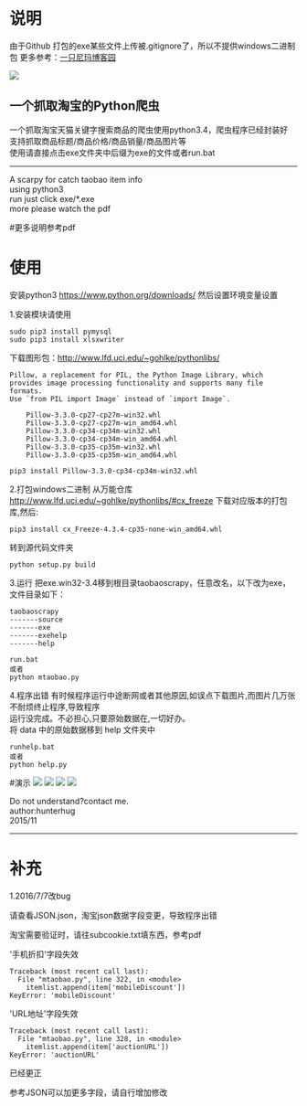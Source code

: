 # 说明
由于Github 打包的exe某些文件上传被.gitignore了，所以不提供windows二进制包
更多参考：[一只尼玛博客园](http://www.cnblogs.com/nima/p/5324490.html)

<img src='https://raw.githubusercontent.com/hunterhug/taobaoscrapy/master/seeme0.jpg' />

一个抓取淘宝的Python爬虫
---------------------------------------------------------

一个抓取淘宝天猫关键字搜索商品的爬虫使用python3.4，爬虫程序已经封装好<br />
支持抓取商品标题/商品价格/商品销量/商品图片等<br />
使用请直接点击exe文件夹中后缀为exe的文件或者run.bat<br />

------------------------------------------------------------

A scarpy for catch taobao item info<br />
using python3<br />
run just click exe/*.exe</br>
more please watch the pdf

#更多说明参考pdf


# 使用
安装python3 https://www.python.org/downloads/  然后设置环境变量设置 

1.安装模块请使用

```
sudo pip3 install pymysql
sudo pip3 install xlsxwriter
```

下载图形包：http://www.lfd.uci.edu/~gohlke/pythonlibs/
```
Pillow, a replacement for PIL, the Python Image Library, which provides image processing functionality and supports many file formats.
Use `from PIL import Image` instead of `import Image`.

    Pillow-3.3.0-cp27-cp27m-win32.whl
    Pillow-3.3.0-cp27-cp27m-win_amd64.whl
    Pillow-3.3.0-cp34-cp34m-win32.whl
    Pillow-3.3.0-cp34-cp34m-win_amd64.whl
    Pillow-3.3.0-cp35-cp35m-win32.whl
    Pillow-3.3.0-cp35-cp35m-win_amd64.whl

```

```
pip3 install Pillow-3.3.0-cp34-cp34m-win32.whl
```

2.打包windows二进制
从万能仓库 http://www.lfd.uci.edu/~gohlke/pythonlibs/#cx_freeze 下载对应版本的打包库,然后:

```
pip3 install cx_Freeze-4.3.4-cp35-none-win_amd64.whl
```

 转到源代码文件夹

```
python setup.py build
```

3.运行
把exe.win32-3.4移到根目录taobaoscrapy，任意改名，以下改为exe，文件目录如下：

```
taobaoscrapy
-------source
-------exe
-------exehelp
-------help
```

```
run.bat
或者
python mtaobao.py
```

4.程序出错
有时候程序运行中途断网或者其他原因,如误点下载图片,而图片几万张不耐烦终止程序,导致程序<br/>
运行没完成。不必担心,只要原始数据在,一切好办。<br/>
将 data 中的原始数据移到 help 文件夹中

```
runhelp.bat
或者
python help.py
```

#演示
<img src='https://raw.githubusercontent.com/hunterhug/taobaoscrapy/master/seeme1.jpg' />
<img src='https://raw.githubusercontent.com/hunterhug/taobaoscrapy/master/seeme2.jpg' />
<img src='https://raw.githubusercontent.com/hunterhug/taobaoscrapy/master/seeme3.jpg' />
<img src='https://raw.githubusercontent.com/hunterhug/taobaoscrapy/master/seeme4.jpg' />


Do not understand?contact me.<br/>
author:hunterhug<br/>
2015/11

--------------------------------------------------------------

# 补充
1.2016/7/7改bug

请查看JSON.json，淘宝json数据字段变更，导致程序出错<br/>

淘宝需要验证时，请往subcookie.txt填东西，参考pdf<br/>

 '手机折扣'字段失效
```
Traceback (most recent call last):
  File "mtaobao.py", line 322, in <module>
    itemlist.append(item['mobileDiscount'])
KeyError: 'mobileDiscount'
```

'URL地址'字段失效
```
Traceback (most recent call last):
  File "mtaobao.py", line 328, in <module>
    itemlist.append(item['auctionURL'])
KeyError: 'auctionURL'
```

已经更正

参考JSON可以加更多字段，请自行增加修改
